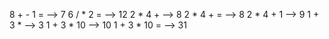 8 + - 1 = --> 7
6 / * 2 = --> 12
2 * 4 + --> 8
2 * 4 + = --> 8
2 * 4 + 1 --> 9
1 + 3 * --> 3
1 + 3 * 10 --> 10
1 + 3 * 10 = --> 31

